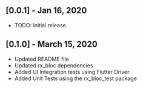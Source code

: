 ## [0.0.1] - Jan 16, 2020

* TODO: Initial release.

## [0.1.0] - March 15, 2020

* Updated README file
* Updated rx_bloc dependencies
* Added UI Integration tests using Flutter Driver
* Added Unit Tests using the rx_bloc_test package